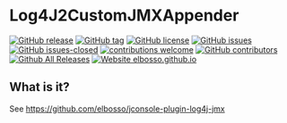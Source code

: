 # Log4J2CustomJMXAppender

<!---
[![start with why](https://img.shields.io/badge/start%20with-why%3F-brightgreen.svg?style=flat)](http://www.ted.com/talks/simon_sinek_how_great_leaders_inspire_action)
--->
[![GitHub release](https://img.shields.io/github/release/elbosso/Log4J2CustomJMXAppender/all.svg?maxAge=1)](https://GitHub.com/elbosso/Log4J2CustomJMXAppender/releases/)
[![GitHub tag](https://img.shields.io/github/tag/elbosso/Log4J2CustomJMXAppender.svg)](https://GitHub.com/elbosso/Log4J2CustomJMXAppender/tags/)
[![GitHub license](https://img.shields.io/github/license/elbosso/Log4J2CustomJMXAppender.svg)](https://github.com/elbosso/Log4J2CustomJMXAppender/blob/master/LICENSE)
[![GitHub issues](https://img.shields.io/github/issues/elbosso/Log4J2CustomJMXAppender.svg)](https://GitHub.com/elbosso/Log4J2CustomJMXAppender/issues/)
[![GitHub issues-closed](https://img.shields.io/github/issues-closed/elbosso/Log4J2CustomJMXAppender.svg)](https://GitHub.com/elbosso/Log4J2CustomJMXAppender/issues?q=is%3Aissue+is%3Aclosed)
[![contributions welcome](https://img.shields.io/badge/contributions-welcome-brightgreen.svg?style=flat)](https://github.com/elbosso/Log4J2CustomJMXAppender/issues)
[![GitHub contributors](https://img.shields.io/github/contributors/elbosso/Log4J2CustomJMXAppender.svg)](https://GitHub.com/elbosso/Log4J2CustomJMXAppender/graphs/contributors/)
[![Github All Releases](https://img.shields.io/github/downloads/elbosso/Log4J2CustomJMXAppender/total.svg)](https://github.com/elbosso/Log4J2CustomJMXAppender)
[![Website elbosso.github.io](https://img.shields.io/website-up-down-green-red/https/elbosso.github.io.svg)](https://elbosso.github.io/)

## What is it?

See https://github.com/elbosso/jconsole-plugin-log4j-jmx
